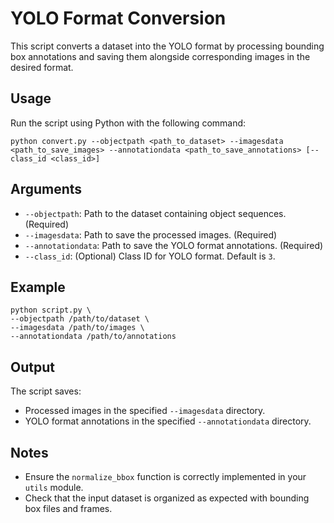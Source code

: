<!DOCTYPE html>
<html lang="en">

<body>
<h1>YOLO Format Conversion</h1>
<p>This script converts a dataset into the YOLO format by processing bounding box annotations and saving them alongside corresponding images in the desired format.</p>

<h2>Usage</h2>
<p>Run the script using Python with the following command:</p>
<pre><code>python convert.py --objectpath &lt;path_to_dataset&gt; --imagesdata &lt;path_to_save_images&gt; --annotationdata &lt;path_to_save_annotations&gt; [--class_id &lt;class_id&gt;]</code></pre>

<h2>Arguments</h2>
<ul>
    <li><code>--objectpath</code>: Path to the dataset containing object sequences. (Required)</li>
    <li><code>--imagesdata</code>: Path to save the processed images. (Required)</li>
    <li><code>--annotationdata</code>: Path to save the YOLO format annotations. (Required)</li>
    <li><code>--class_id</code>: (Optional) Class ID for YOLO format. Default is <code>3</code>.</li>
</ul>

<h2>Example</h2>
<pre><code>python script.py \
--objectpath /path/to/dataset \
--imagesdata /path/to/images \
--annotationdata /path/to/annotations</code></pre>

<h2>Output</h2>
<p>The script saves:</p>
<ul>
    <li>Processed images in the specified <code>--imagesdata</code> directory.</li>
    <li>YOLO format annotations in the specified <code>--annotationdata</code> directory.</li>
</ul>

<h2>Notes</h2>
<ul>
    <li>Ensure the <code>normalize_bbox</code> function is correctly implemented in your <code>utils</code> module.</li>
    <li>Check that the input dataset is organized as expected with bounding box files and frames.</li>
</ul>
</body>
</html>

